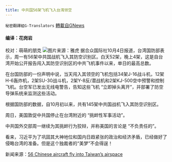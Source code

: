 ```yaml
---
title: 中共国56架飞机飞入台湾领空
---
```

`秘密翻譯組G-Translators` [轉載自GNews](https://gnews.org/zh-hans/1573975/)

#### 编译：花岗岩
校对：萌萌的朋克
![](https://assets.gnews.org/wp-content/uploads/2021/10/4-12.jpg)图片来源：雅虎
据合众国际社10月4日报道，台湾国防部表示，周一有56架中共国战机飞入其防空识别区。白天52架，晚上4架，这是自台湾开始公开报告闯入其防空识别区的中共飞机事件以来，单日的最高总数。

在台国防部的一份声明中说，当天闯入其领空的飞机包括34架J-16战斗机，12架H-6轰炸机，2架SU-30战斗机，2架Y-8反/潜战机和2架KJ-500空中预警和控制飞机。台空军已发出无线电警告，告知这些飞机 “立即掉头离开”，并部署了防空导弹系统来监测这些活动。

根据国防部的数据，自10月初以来，共有145架中共国战机飞入其防空识别区。

周日，美国敦促中共国停止在台湾附近的 “挑衅性军事活动”。

中共国外交部周一继续为其挑衅行为狡辩，并称美国的言论是 “不负责任的”。

看来，习近平为了巩固其大神地位和国内日趋紧张的政治和经济矛盾，已经做好了侵略台湾的准备。但是这个独裁者的“美梦”不会得逞！

新闻来源：[56 Chinese aircraft fly into Taiwan’s airspace](https://www.upi.com/Top_News/World-News/2021/10/04/Taiwan-56-Chinese-aircraft-fly-into-Taiwan-airspace/9791633380483/)
